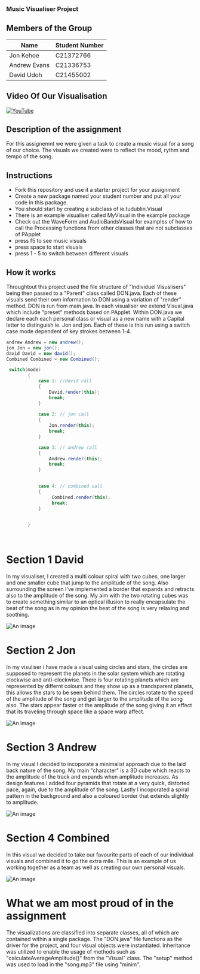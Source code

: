 ### Music Visualiser Project


## Members of the Group

| Name | Student Number |
|-----------|-----------|
| Jon Kehoe | C21372766 |
| Andrew Evans | C21336753 |
| David Udoh | C21455002 |




## Video Of Our Visualisation

[![YouTube](http://img.youtube.com/vi/J2kHSSFA4NU/0.jpg)](https://www.youtube.com/watch?v=J2kHSSFA4NU)


## Description of the assignment
For this assignemnt we were given a task to create a music visual for a song of our choice. The visuals we created were to reflect the mood, rythm and tempo of the song. 

## Instructions
- Fork this repository and use it a starter project for your assignment
- Create a new package named your student number and put all your code in this package.
- You should start by creating a subclass of ie.tudublin.Visual
- There is an example visualiser called MyVisual in the example package
- Check out the WaveForm and AudioBandsVisual for examples of how to call the Processing functions from other classes that are not subclasses of PApplet
- press f5 to see music visuals
- press space to start visuals
- press 1 - 5 to switch between different visuals


## How it works 

Throughtout this project used the file structure of "Individuel Visuslisers" being then passed to a "Parent" class called DON.java. Each of these visuals send their own information to DON using a variation of "render" method. DON is run from main.java. In each visualiser we extend Visual.java which include "preset" methods based on PApplet. Within DON.java we declare each each personal class or visual as a new name with a Capital letter to distinguish ie. Jon and jon. Each of these is this run using a switch case mode dependent of key strokes between 1-4.

```Java
andrew Andrew = new andrew();
jon Jon = new jon();
david David = new david();
Combined Combined = new Combined();
```



```Java
 switch(mode)
        {
            case 1: //david call 
            {
                David.render(this);
                break;
            }
            
            case 2: // jon call
            {
                Jon.render(this);
                break;
            }

            case 3: // andrew call
            {
                Andrew.render(this);
                break;
            }

            
            case 4: // combined call
            {
                 Combined.render(this);
                 break;
            }

           
        }

        
```


# Section 1 David
In my visualiser, I created a multi colour spiral with two cubes, one larger and one smaller cube that jump to the amplitude of the song. Also surrounding the screen I’ve implemented a border that expands and retracts also to the amplitude of the song. My aim with the two rotating cubes was to create something similar to an optical illusion to really encapsulate the beat of the song as in my opinion the beat of the song is very relaxing and soothing.

![An image](images/p8.png)

# Section 2 Jon
In my visuliser i have made a visual using circles and stars, the circles are supposed to represent the planets in the solar system which are rotating clockwise and anti-clockwise. There is four rotating planets which are represented by differnt colours and they show up as a trandsparent planets, this allows the stars to be seen behind them. The circles rotate to the speed of the amplitude of the song and get larger to the amplitude of the song also. The stars appear faster ot the amplitude of the song giving it an effect that its traveling through space like a space warp affect.

![An image](images/p8.png)


# Section 3 Andrew
In my visual I decided to incoporate a minimalist approach due to the laid back nature of the song. My main "character" is a 3D cube which reacts to the amplitude of the track and expands when amplitude increases. As design features I added four pyramids that rotate at a very quick, distorted pace, again, due to the amplitude of the song. Lastly I incoporated a spiral pattern in the background and also a coloured border that extends slightly to amplitude.

![An image](images/p8.png)

# Section 4 Combined
In this visual we decided to take our favourite parts of each of our individual visuals and combined it to go the extra mile. This is an example of us working together as a team as well as creating our own personal visuals.

![An image](images/p8.png)


# What we am most proud of in the assignment

The visualizations are classified into separate classes, all of which are contained within a single package. The "DON.java" file functions as the driver for the project, and four visual objects were instantiated. Inheritance was utilized to enable the usage of methods such as "calculateAverageAmplitude()" from the "Visual" class. The "setup" method was used to load in the "song.mp3" file using "minim".